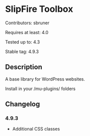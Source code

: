 # SlipFire Toolbox

Contributors: sbruner

Requires at least: 4.0  

Tested up to: 4.3

Stable tag: 4.9.3

## Description

A base library for WordPress websites.

Install in your /mu-plugins/ folders


## Changelog

### 4.9.3
* Additional CSS classes
